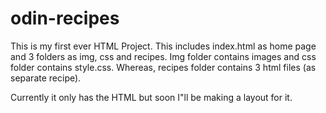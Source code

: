 # odin-recipes

This is my first ever HTML Project. This includes index.html as home page and 3 folders as img, css and recipes. Img folder contains images and css folder contains style.css. Whereas, recipes folder contains 3 html files (as separate recipe).

Currently it only has the HTML but soon I"ll be making a layout for it.

